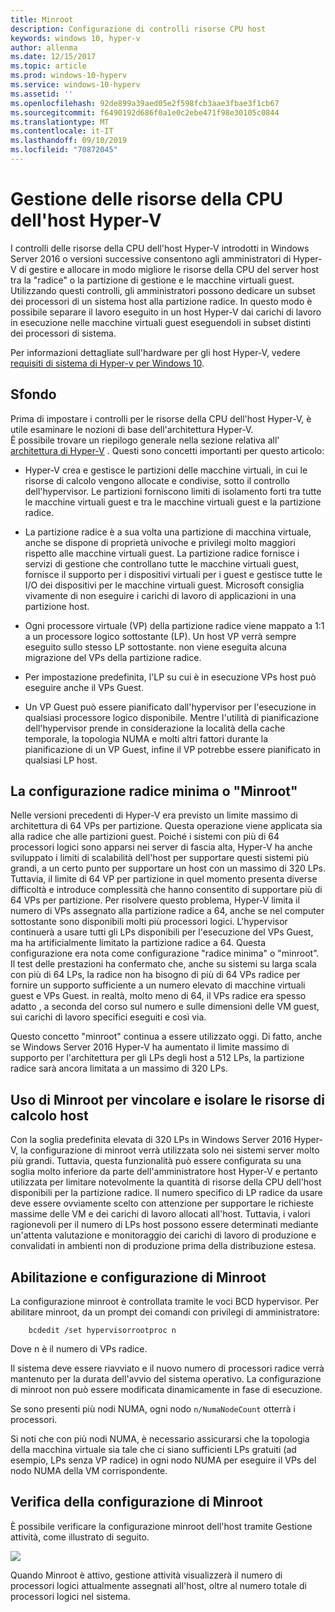 ```yaml
---
title: Minroot
description: Configurazione di controlli risorse CPU host
keywords: windows 10, hyper-v
author: allenma
ms.date: 12/15/2017
ms.topic: article
ms.prod: windows-10-hyperv
ms.service: windows-10-hyperv
ms.assetid: ''
ms.openlocfilehash: 92de899a39aed05e2f598fcb3aae3fbae3f1cb67
ms.sourcegitcommit: f6490192d686f0a1e0c2ebe471f98e30105c0844
ms.translationtype: MT
ms.contentlocale: it-IT
ms.lasthandoff: 09/10/2019
ms.locfileid: "70872045"
---
```

# <a name="hyper-v-host-cpu-resource-management"></a>Gestione delle risorse della CPU dell'host Hyper-V

I controlli delle risorse della CPU dell'host Hyper-V introdotti in Windows Server 2016 o versioni successive consentono agli amministratori di Hyper-V di gestire e allocare in modo migliore le risorse della CPU del server host tra la "radice" o la partizione di gestione e le macchine virtuali guest. Utilizzando questi controlli, gli amministratori possono dedicare un subset dei processori di un sistema host alla partizione radice. In questo modo è possibile separare il lavoro eseguito in un host Hyper-V dai carichi di lavoro in esecuzione nelle macchine virtuali guest eseguendoli in subset distinti dei processori di sistema.

Per informazioni dettagliate sull'hardware per gli host Hyper-V, vedere [requisiti di sistema di Hyper-v per Windows 10](https://docs.microsoft.com/virtualization/hyper-v-on-windows/reference/hyper-v-requirements).

## <a name="background"></a>Sfondo

Prima di impostare i controlli per le risorse della CPU dell'host Hyper-V, è utile esaminare le nozioni di base dell'architettura Hyper-V.  
È possibile trovare un riepilogo generale nella sezione relativa all' [architettura di Hyper-V](https://docs.microsoft.com/windows-server/administration/performance-tuning/role/hyper-v-server/architecture) .
Questi sono concetti importanti per questo articolo:

* Hyper-V crea e gestisce le partizioni delle macchine virtuali, in cui le risorse di calcolo vengono allocate e condivise, sotto il controllo dell'hypervisor.  Le partizioni forniscono limiti di isolamento forti tra tutte le macchine virtuali guest e tra le macchine virtuali guest e la partizione radice.

* La partizione radice è a sua volta una partizione di macchina virtuale, anche se dispone di proprietà univoche e privilegi molto maggiori rispetto alle macchine virtuali guest.  La partizione radice fornisce i servizi di gestione che controllano tutte le macchine virtuali guest, fornisce il supporto per i dispositivi virtuali per i guest e gestisce tutte le I/O dei dispositivi per le macchine virtuali guest.  Microsoft consiglia vivamente di non eseguire i carichi di lavoro di applicazioni in una partizione host.

* Ogni processore virtuale (VP) della partizione radice viene mappato a 1:1 a un processore logico sottostante (LP).  Un host VP verrà sempre eseguito sullo stesso LP sottostante. non viene eseguita alcuna migrazione del VPs della partizione radice.  

* Per impostazione predefinita, l'LP su cui è in esecuzione VPs host può eseguire anche il VPs Guest.

* Un VP Guest può essere pianificato dall'hypervisor per l'esecuzione in qualsiasi processore logico disponibile.  Mentre l'utilità di pianificazione dell'hypervisor prende in considerazione la località della cache temporale, la topologia NUMA e molti altri fattori durante la pianificazione di un VP Guest, infine il VP potrebbe essere pianificato in qualsiasi LP host.

## <a name="the-minimum-root-or-minroot-configuration"></a>La configurazione radice minima o "Minroot"

Nelle versioni precedenti di Hyper-V era previsto un limite massimo di architettura di 64 VPs per partizione.  Questa operazione viene applicata sia alla radice che alle partizioni guest.  Poiché i sistemi con più di 64 processori logici sono apparsi nei server di fascia alta, Hyper-V ha anche sviluppato i limiti di scalabilità dell'host per supportare questi sistemi più grandi, a un certo punto per supportare un host con un massimo di 320 LPs.  Tuttavia, il limite di 64 VP per partizione in quel momento presenta diverse difficoltà e introduce complessità che hanno consentito di supportare più di 64 VPs per partizione.  Per risolvere questo problema, Hyper-V limita il numero di VPs assegnato alla partizione radice a 64, anche se nel computer sottostante sono disponibili molti più processori logici.  L'hypervisor continuerà a usare tutti gli LPs disponibili per l'esecuzione del VPs Guest, ma ha artificialmente limitato la partizione radice a 64.  Questa configurazione era nota come configurazione "radice minima" o "minroot".  Il test delle prestazioni ha confermato che, anche su sistemi su larga scala con più di 64 LPs, la radice non ha bisogno di più di 64 VPs radice per fornire un supporto sufficiente a un numero elevato di macchine virtuali guest e VPs Guest. in realtà, molto meno di 64, il VPs radice era spesso adatto , a seconda del corso sul numero e sulle dimensioni delle VM guest, sui carichi di lavoro specifici eseguiti e così via.

Questo concetto "minroot" continua a essere utilizzato oggi.  Di fatto, anche se Windows Server 2016 Hyper-V ha aumentato il limite massimo di supporto per l'architettura per gli LPs degli host a 512 LPs, la partizione radice sarà ancora limitata a un massimo di 320 LPs.

## <a name="using-minroot-to-constrain-and-isolate-host-compute-resources"></a>Uso di Minroot per vincolare e isolare le risorse di calcolo host
Con la soglia predefinita elevata di 320 LPs in Windows Server 2016 Hyper-V, la configurazione di minroot verrà utilizzata solo nei sistemi server molto più grandi.  Tuttavia, questa funzionalità può essere configurata su una soglia molto inferiore da parte dell'amministratore host Hyper-V e pertanto utilizzata per limitare notevolmente la quantità di risorse della CPU dell'host disponibili per la partizione radice.  Il numero specifico di LP radice da usare deve essere ovviamente scelto con attenzione per supportare le richieste massime delle VM e dei carichi di lavoro allocati all'host.  Tuttavia, i valori ragionevoli per il numero di LPs host possono essere determinati mediante un'attenta valutazione e monitoraggio dei carichi di lavoro di produzione e convalidati in ambienti non di produzione prima della distribuzione estesa.

## <a name="enabling-and-configuring-minroot"></a>Abilitazione e configurazione di Minroot

La configurazione minroot è controllata tramite le voci BCD hypervisor. Per abilitare minroot, da un prompt dei comandi con privilegi di amministratore:

```
    bcdedit /set hypervisorrootproc n
```
Dove n è il numero di VPs radice. 

Il sistema deve essere riavviato e il nuovo numero di processori radice verrà mantenuto per la durata dell'avvio del sistema operativo.  La configurazione di minroot non può essere modificata dinamicamente in fase di esecuzione.

Se sono presenti più nodi NUMA, ogni nodo `n/NumaNodeCount` otterrà i processori.

Si noti che con più nodi NUMA, è necessario assicurarsi che la topologia della macchina virtuale sia tale che ci siano sufficienti LPs gratuiti (ad esempio, LPs senza VP radice) in ogni nodo NUMA per eseguire il VPs del nodo NUMA della VM corrispondente.

## <a name="verifying-the-minroot-configuration"></a>Verifica della configurazione di Minroot

È possibile verificare la configurazione minroot dell'host tramite Gestione attività, come illustrato di seguito.

![](./media/minroot-taskman.png)

Quando Minroot è attivo, gestione attività visualizzerà il numero di processori logici attualmente assegnati all'host, oltre al numero totale di processori logici nel sistema.
 
